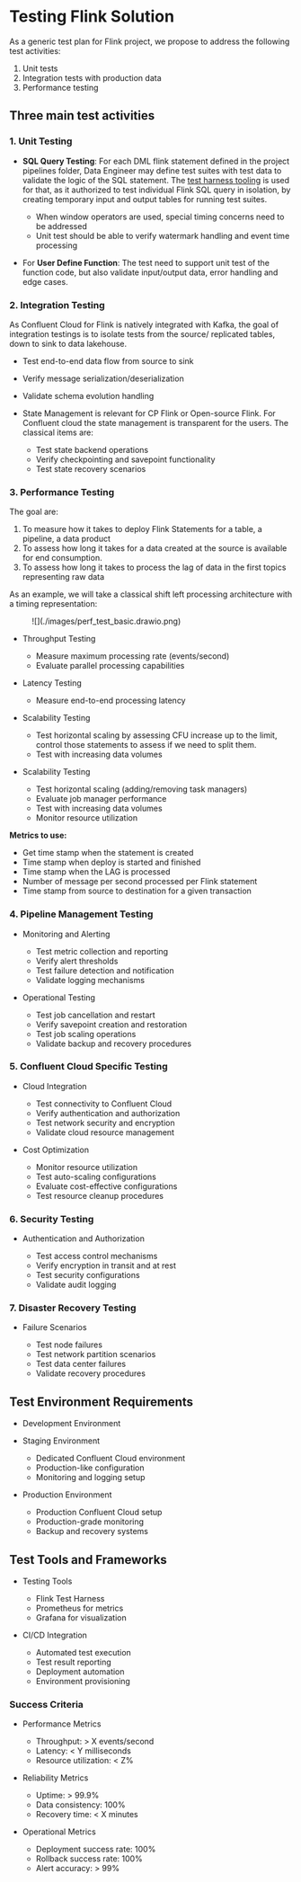 
# Testing Flink Solution

As a generic test plan for Flink project, we propose to address the following test activities:

1. Unit tests
1. Integration tests with production data
1. Performance testing

## Three main test activities

### 1. Unit Testing

* **SQL Query Testing**: For each DML flink statement defined in the project pipelines folder, Data Engineer may define test suites with test data to validate the logic of the SQL statement. The [test harness tooling](./test_harness.md) is used for that, as it authorized to test individual Flink SQL query in isolation, by creating temporary input and output tables for running test suites.

    * When window operators are used, special timing concerns need to be addressed
    * Unit test should be able to verify watermark handling and event time processing

* For **User Define Function**: The test need to support unit test of the function code, but also validate input/output data, error handling and edge cases.

### 2. Integration Testing

As Confluent Cloud for Flink is natively integrated with Kafka, the goal of integration testings is to isolate tests from the source/ replicated tables,  down to sink to data lakehouse.

* Test end-to-end data flow from source to sink
* Verify message serialization/deserialization
* Validate schema evolution handling

* State Management is relevant for CP Flink or Open-source Flink. For Confluent cloud the state management is transparent for the users. The classical items are:

    * Test state backend operations
    * Verify checkpointing and savepoint functionality
    * Test state recovery scenarios

### 3. Performance Testing

The goal are: 

1. To measure how it takes to deploy Flink Statements for a table, a pipeline, a data product
1. To assess how long it takes for a data created at the source is available for end consumption. 
1. To assess how long it takes to process the lag of data in the first topics representing raw data

As an example, we will take a classical shift left processing architecture with a timing representation:

<figure markdown="span">
![](./images/perf_test_basic.drawio.png)
</figure>

* Throughput Testing

    * Measure maximum processing rate (events/second)
    * Evaluate parallel processing capabilities

* Latency Testing

    * Measure end-to-end processing latency

* Scalability Testing

    * Test horizontal scaling by assessing CFU increase up to the limit, control those statements to assess if we need to split them.
    * Test with increasing data volumes

* Scalability Testing

    * Test horizontal scaling (adding/removing task managers)
    * Evaluate job manager performance
    * Test with increasing data volumes
    * Monitor resource utilization

**Metrics to use:**

* Get time stamp when the statement is created
* Time stamp when deploy is started and finished
* Time stamp when the LAG is processed
* Number of message per second processed per Flink statement
* Time stamp from source to destination for a given transaction

### 4. Pipeline Management Testing

* Monitoring and Alerting

    * Test metric collection and reporting
    * Verify alert thresholds
    * Test failure detection and notification
    * Validate logging mechanisms

* Operational Testing

    * Test job cancellation and restart
    * Verify savepoint creation and restoration
    * Test job scaling operations
    * Validate backup and recovery procedures

### 5. Confluent Cloud Specific Testing

* Cloud Integration

    * Test connectivity to Confluent Cloud
    * Verify authentication and authorization
    * Test network security and encryption
    * Validate cloud resource management

* Cost Optimization

    * Monitor resource utilization
    * Test auto-scaling configurations
    * Evaluate cost-effective configurations
    * Test resource cleanup procedures

### 6. Security Testing

* Authentication and Authorization

    * Test access control mechanisms
    * Verify encryption in transit and at rest
    * Test security configurations
    * Validate audit logging

### 7. Disaster Recovery Testing

* Failure Scenarios

    * Test node failures
    * Test network partition scenarios
    * Test data center failures
    * Validate recovery procedures

## Test Environment Requirements

* Development Environment

* Staging Environment

    * Dedicated Confluent Cloud environment
    * Production-like configuration
    * Monitoring and logging setup

* Production Environment

    * Production Confluent Cloud setup
    * Production-grade monitoring
    * Backup and recovery systems

## Test Tools and Frameworks

* Testing Tools

    * Flink Test Harness
    * Prometheus for metrics
    * Grafana for visualization

* CI/CD Integration

    * Automated test execution
    * Test result reporting
    * Deployment automation
    * Environment provisioning

### Success Criteria

* Performance Metrics

    * Throughput: > X events/second
    * Latency: < Y milliseconds
    * Resource utilization: < Z%

* Reliability Metrics

    * Uptime: > 99.9%
    * Data consistency: 100%
    * Recovery time: < X minutes

* Operational Metrics

    * Deployment success rate: 100%
    * Rollback success rate: 100%
    * Alert accuracy: > 99%